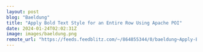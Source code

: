 ```yaml
---
layout: post
blog: "Baeldung"
title: "Apply Bold Text Style for an Entire Row Using Apache POI"
date: 2024-01-24T02:02:31Z
image: images/baeldung.png
remote_url: "https://feeds.feedblitz.com/~/864855344/0/baeldung~Apply-Bold-Text-Style-for-an-Entire-Row-Using-Apache-POI"
---
```

